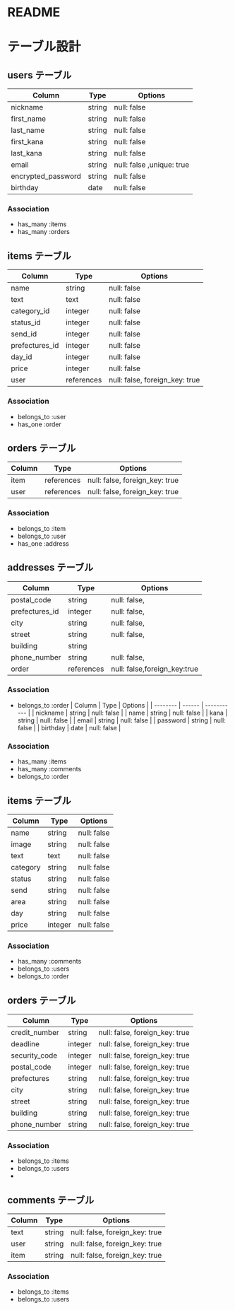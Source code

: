 # README


# テーブル設計

## users テーブル

| Column              | Type   | Options                  |
| ------------------  | ------ | ------------------------ |
| nickname            | string | null: false              |
| first_name          | string | null: false              |
| last_name           | string | null: false              |
| first_kana          | string | null: false              |
| last_kana           | string | null: false              |
| email               | string | null: false ,unique: true|
| encrypted_password  | string | null: false              |
| birthday            | date   | null: false              |

### Association

- has_many :items
- has_many :orders


## items テーブル

| Column         | Type          | Options                        |
| -------------- | ------------- | ------------------------------ |
| name           | string        | null: false                    |
| text           | text          | null: false                    |
| category_id    | integer       | null: false                    |
| status_id      | integer       | null: false                    |
| send_id        | integer       | null: false                    |
| prefectures_id | integer       | null: false                    |
| day_id         | integer       | null: false                    |
| price          | integer       | null: false                    |
| user           | references    | null: false, foreign_key: true |

### Association

- belongs_to :user
- has_one    :order




## orders テーブル

| Column  | Type       | Options                        |
| ------- | ---------- | ------------------------------ |
| item    | references | null: false, foreign_key: true |
| user    | references | null: false, foreign_key: true |

### Association

- belongs_to :item
- belongs_to :user
- has_one    :address




## addresses テーブル

| Column               | Type       | Options                       |
| -------------------- | ---------- | ----------------------------- |
| postal_code          | string     | null: false,                  |
| prefectures_id       | integer    | null: false,                  |
| city                 | string     | null: false,                  |
| street               | string     | null: false,                  |
| building             | string     |                               |
| phone_number         | string     | null: false,                  |
| order                | references | null: false,foreign_key:true  |

### Association

- belongs_to :order
| Column    | Type   | Options     |
| --------  | ------ | ----------- |
| nickname  | string | null: false |
| name      | string | null: false |
| kana      | string | null: false |
| email     | string | null: false |
| password  | string | null: false |
| birthday  | date   | null: false |



### Association

- has_many :items
- has_many :comments
- belongs_to :order

## items テーブル

| Column   | Type    | Options     |
| -------  | ------- | ----------- |
| name     | string  | null: false |
| image    | string  | null: false |
| text     | text    | null: false |
| category | string  | null: false |
| status   | string  | null: false |
| send     | string  | null: false |
| area     | string  | null: false |
| day      | string  | null: false |
| price    | integer | null: false |


### Association

- has_many :comments
- belongs_to :users
- belongs_to :order


## orders テーブル

| Column        | Type       | Options                        |
| ------------  | ---------- | ------------------------------ |
| credit_number | string     | null: false, foreign_key: true |
| deadline      | integer    | null: false, foreign_key: true |
| security_code | integer    | null: false, foreign_key: true |
| postal_code   | integer    | null: false, foreign_key: true |
| prefectures   | string     | null: false, foreign_key: true |
| city          | string     | null: false, foreign_key: true |
| street        | string     | null: false, foreign_key: true |
| building      | string     | null: false, foreign_key: true |
| phone_number  | string     | null: false, foreign_key: true |

### Association

- belongs_to :items
- belongs_to :users
- 


## comments テーブル

| Column  | Type       | Options                        |
| ------- | ---------- | ------------------------------ |
| text    | string     | null: false, foreign_key: true |
| user    | string     | null: false, foreign_key: true |
| item    | string     | null: false, foreign_key: true |

### Association

- belongs_to :items
- belongs_to :users